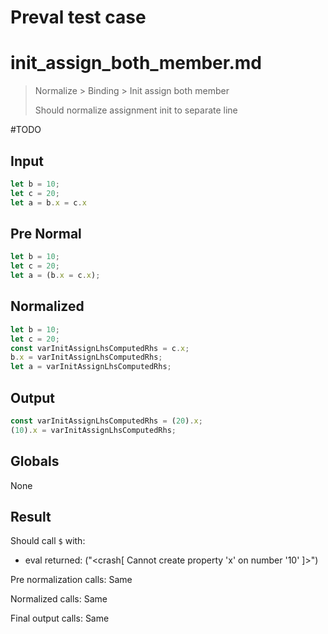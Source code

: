 # Preval test case

# init_assign_both_member.md

> Normalize > Binding > Init assign both member
>
> Should normalize assignment init to separate line

#TODO

## Input

`````js filename=intro
let b = 10;
let c = 20;
let a = b.x = c.x
`````

## Pre Normal

`````js filename=intro
let b = 10;
let c = 20;
let a = (b.x = c.x);
`````

## Normalized

`````js filename=intro
let b = 10;
let c = 20;
const varInitAssignLhsComputedRhs = c.x;
b.x = varInitAssignLhsComputedRhs;
let a = varInitAssignLhsComputedRhs;
`````

## Output

`````js filename=intro
const varInitAssignLhsComputedRhs = (20).x;
(10).x = varInitAssignLhsComputedRhs;
`````

## Globals

None

## Result

Should call `$` with:
 - eval returned: ("<crash[ Cannot create property 'x' on number '10' ]>")

Pre normalization calls: Same

Normalized calls: Same

Final output calls: Same
